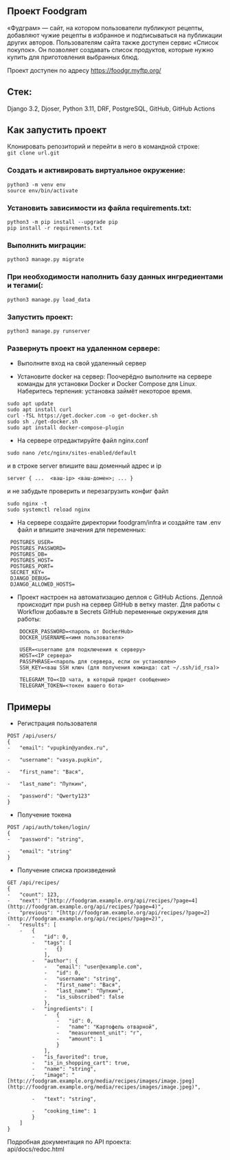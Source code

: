 ## Проект Foodgram

«Фудграм» — сайт, на котором пользователи публикуют рецепты, добавляют чужие рецепты в избранное и подписываться на публикации других авторов. Пользователям сайта также доступен сервис «Список покупок». Он позволяет создавать список продуктов, которые нужно купить для приготовления выбранных блюд.

Проект доступен по адресу https://foodgr.myftp.org/

## Стек:  
Django 3.2, Djoser, Python 3.11, DRF, PostgreSQL, GitHub, GitHub Actions
## Как запустить проект  
Клонировать репозиторий и перейти в него в командной строке:  
`git clone url.git`  
  
### Cоздать и активировать виртуальное окружение:  
`python3 -m venv env`  
`source env/bin/activate`  
  
### Установить зависимости из файла requirements.txt:  
`python3 -m pip install --upgrade pip`  
`pip install -r requirements.txt`  
  
### Выполнить миграции:  
`python3 manage.py migrate`  
  
### При необходимости наполнить базу данных ингредиентами и тегами(:  
`python3 manage.py load_data`  
  
### Запустить проект:  
`python3 manage.py runserver`

### Развернуть проект на удаленном сервере:

-   Выполните вход на свой удаленный сервер
    
-   Установите docker на сервер:
    Поочерёдно выполните на сервере команды для установки Docker и Docker Compose для Linux. Наберитесь терпения: установка займёт некоторое время.

```
sudo apt update
sudo apt install curl
curl -fSL https://get.docker.com -o get-docker.sh
sudo sh ./get-docker.sh
sudo apt install docker-compose-plugin
```
-   На сервере отредактируйте файл nginx.conf 
```
sudo nano /etc/nginx/sites-enabled/default
```
и в строке server впишите ваш доменный адрес и ip
```
server { ...  <ваш-ip> <ваш-домен>; ... }
```
и не забудьте проверить и перезагрузить конфиг файл
```
sudo nginx -t
sudo systemctl reload nginx
```
-   На сервере создайте директории foodgram/infra и создайте там .env файл и впишите значения для переменных:
   ```
	POSTGRES_USER=  
	POSTGRES_PASSWORD=  
	POSTGRES_DB=  
	POSTGRES_HOST=  
	POSTGRES_PORT=  
	SECRET_KEY=
	DJANGO_DEBUG= 
	DJANGO_ALLOWED_HOSTS=
```
    
-  Проект настроен на автоматизацию деплоя с GitHub Actions. Деплой происходит при push на сервер GitHub в ветку master. Для работы с Workflow добавьте в Secrets GitHub переменные окружения для работы:
```
	DOCKER_PASSWORD=<пароль от DockerHub>
	DOCKER_USERNAME=<имя пользователя>

	USER=<username для подключения к серверу>
	HOST=<IP сервера>
	PASSPHRASE=<пароль для сервера, если он установлен>
	SSH_KEY=<ваш SSH ключ (для получения команда: cat ~/.ssh/id_rsa)>

	TELEGRAM_TO=<ID чата, в который придет сообщение>
	TELEGRAM_TOKEN=<токен вашего бота>
```
## Примеры  
* Регистрация пользователя  
```  
POST /api/users/  
{
-   "email": "vpupkin@yandex.ru",
    
-   "username": "vasya.pupkin",
    
-   "first_name": "Вася",
    
-   "last_name": "Пупкин",
    
-   "password": "Qwerty123"
} 
```  
* Получение токена  
```  
POST /api/auth/token/login/  
{
-   "password": "string",
    
-   "email": "string"
} 
```  
* Получение списка произведений  
```  
GET /api/recipes/ 
{
-   "count": 123,
-   "next": "[http://foodgram.example.org/api/recipes/?page=4](http://foodgram.example.org/api/recipes/?page=4)",
-   "previous": "[http://foodgram.example.org/api/recipes/?page=2](http://foodgram.example.org/api/recipes/?page=2)",
-   "results": [
    -   {
        -   "id": 0,
        -   "tags": [
            -   {}
            ],
        -   "author": {
            -   "email": "user@example.com",
            -   "id": 0,
            -   "username": "string",
            -   "first_name": "Вася",
            -   "last_name": "Пупкин",
            -   "is_subscribed": false
            },
        -   "ingredients": [
            -   {
                -   "id": 0,
                -   "name": "Картофель отварной",
                -   "measurement_unit": "г",
                -   "amount": 1
                }
            ],
        -   "is_favorited": true,
        -   "is_in_shopping_cart": true,
        -   "name": "string",       
        -   "image": "[http://foodgram.example.org/media/recipes/images/image.jpeg](http://foodgram.example.org/media/recipes/images/image.jpeg)",
            
        -   "text": "string",
            
        -   "cooking_time": 1    
        }
    ]
}
```
Подробная документация по API проекта:   
api/docs/redoc.html